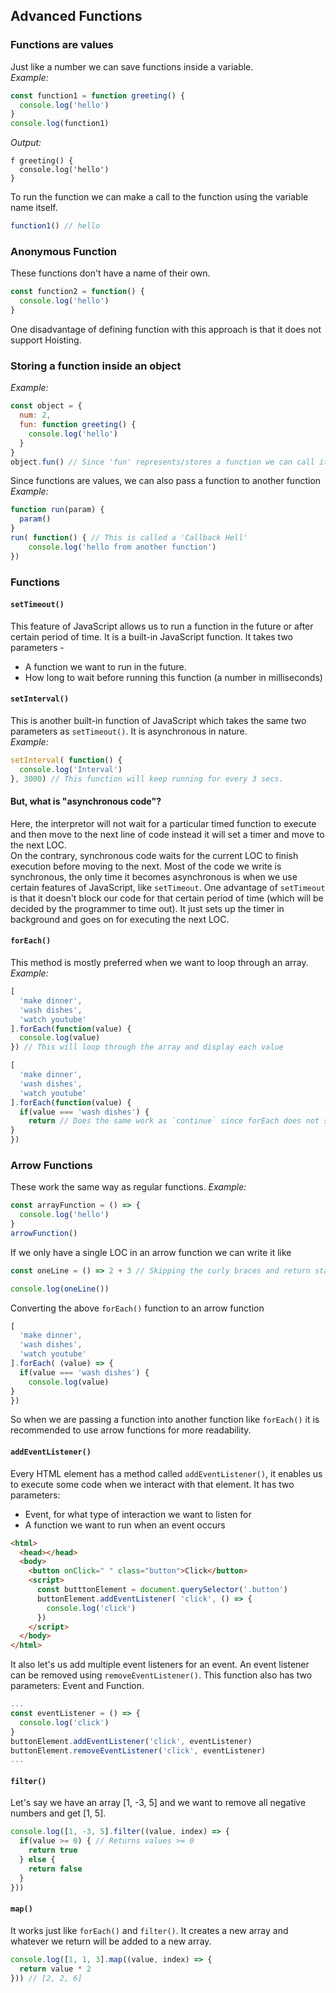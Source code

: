 ## Advanced Functions
### Functions are values
Just like a number we can save functions inside a variable. <br />
_Example:_ 
```js
const function1 = function greeting() {
  console.log('hello')
}
console.log(function1)
```
_Output:_ 
```console
f greeting() {
  console.log('hello')
}
```
To run the function we can make a call to the function using the variable name itself.
```js
function1() // hello
```
### Anonymous Function
These functions don't have a name of their own. <br />
```js
const function2 = function() {
  console.log('hello')
}
```
One disadvantage of defining function with this approach is that it does not support Hoisting.
### Storing a function inside an object
_Example:_ 
```js
const object = {
  num: 2,
  fun: function greeting() {
    console.log('hello')
  }
}
object.fun() // Since 'fun' represents/stores a function we can call it
```
Since functions are values, we can also pass a function to another function
_Example:_ 
```js
function run(param) {
  param()
}
run( function() { // This is called a 'Callback Hell'
    console.log('hello from another function')
})
```
### Functions
#### `setTimeout()`
This feature of JavaScript allows us to run a function in the future or after certain period of time. It is a built-in JavaScript function. It takes two parameters -
   - A function we want to run in the future.
   - How long to wait before running this function (a number in milliseconds)
#### `setInterval()`
This is another built-in function of JavaScript which takes the same two parameters as `setTimeout()`. It is asynchronous in nature. <br />
_Example:_ 
```js
setInterval( function() {
  console.log('Interval')
}, 3000) // This function will keep running for every 3 secs.
```
#### But, what is "asynchronous code"?
Here, the interpretor will not wait for a particular timed function to execute and then move to the next line of code instead it will set a timer and move to the next LOC. <br />
On the contrary, synchronous code waits for the current LOC to finish execution before moving to the next. Most of the code we write is synchronous, the only time it becomes asynchronous is when we use certain features of JavaScript, like `setTimeout`. One advantage of `setTimeout` is that it doesn't block our code for that certain period of time (which will be decided by the programmer to time out). It just sets up the timer in background and goes on for executing the next LOC.
#### `forEach()`
This method is mostly preferred when we want to loop through an array.
_Example:_
```js
[
  'make dinner',
  'wash dishes',
  'watch youtube'
].forEach(function(value) {
  console.log(value)
}) // This will loop through the array and display each value

[
  'make dinner',
  'wash dishes',
  'watch youtube'
].forEach(function(value) {
  if(value === 'wash dishes') {
    return // Does the same work as `continue` since forEach does not support `continue` statement
}
})
```
### Arrow Functions
These work the same way as regular functions.
_Example:_
```js
const arrayFunction = () => {
  console.log('hello')
}
arrowFunction()
```
If we only have a single LOC in an arrow function we can write it like
```js
const oneLine = () => 2 + 3 // Skipping the curly braces and return statement

console.log(oneLine())
```
Converting the above `forEach()` function to an arrow function
```js
[
  'make dinner',
  'wash dishes',
  'watch youtube'
].forEach( (value) => {
  if(value === 'wash dishes') {
    console.log(value)
}
})
```
So when we are passing a function into another function like `forEach()` it is recommended to use arrow functions for more readability.
#### `addEventListener()`
Every HTML element has a method called `addEventListener()`, it enables us to execute some code when we interact with that element. It has two parameters:
- Event, for what type of interaction we want to listen for
- A function we want to run when an event occurs
```html
<html>
  <head></head>
  <body>
    <button onClick=" " class="button">Click</button>
    <script>
      const butttonElement = document.querySelector('.button')
      buttonElement.addEventListener( 'click', () => {
        console.log('click')
      })
    </script>
  </body>
</html>
```
It also let's us add multiple event listeners for an event. An event listener can be removed using `removeEventListener()`. This function also has two parameters: Event and Function.
```js
...
const eventListener = () => {
  console.log('click')
}
buttonElement.addEventListener('click', eventListener)
buttonElement.removeEventListener('click', eventListener)
...
```
#### `filter()`
Let's say we have an array [1, -3, 5] and we want to remove all negative numbers and get [1, 5].
```js
console.log([1, -3, 5].filter((value, index) => {
  if(value >= 0) { // Returns values >= 0
    return true
  } else {
    return false
  }
}))
```
#### `map()`
It works just like `forEach()` and `filter()`. It creates a new array and whatever we return will be added to a new array.
```js
console.log([1, 1, 3].map((value, index) => {
  return value * 2
})) // [2, 2, 6]
```
